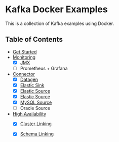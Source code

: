 # Kafka Docker Examples

This is a collection of Kafka examples using Docker.


## Table of Contents  

  - [Get Started](/get-started)
  - [Monitoring](/monitoring)
    - [x] [JMX](/monitoring/jmx)
    - [ ] Prometheus + Grafana
  - [Connector](/connector)
    - [x] [Datagen](/connector/datagen)
    - [x] [Elastic Sink](/connector/elasticsearch-sink)
    - [x] [Elastic Source](/connector/elasticsearch-source)
    - [x] [Elastic Source](/connector/elasticsearch-source)
    - [x] [MySQL Source](/connector/mysql)
    - [ ] Oracle Source
  - [High Availability](/high-availability)
    - [x] [Cluster Linking](/high-availability/cluster-link/)
    - [x] [Schema Linking](/high-availability/schema-link/)
  
